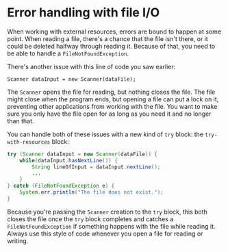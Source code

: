 # Error handling with file I/O

When working with external resources, errors are bound to happen at some point. When reading a file, there's a chance that the file isn't there, or it could be deleted halfway through reading it. Because of that, you need to be able to handle a `FileNotFoundException`.

There's another issue with this line of code you saw earlier:

```
Scanner dataInput = new Scanner(dataFile);
```

The `Scanner` opens the file for reading, but nothing closes the file. The file might close when the program ends, but opening a file can put a lock on it, preventing other applications from working with the file. You want to make sure you only have the file open for as long as you need it and no longer than that.

You can handle both of these issues with a new kind of `try` block: the `try-with-resources` block:

```java
try (Scanner dataInput = new Scanner(dataFile)) {
    while(dataInput.hasNextLine()) {
        String lineOfInput = dataInput.nextLine();
        ...
    }
} catch (FileNotFoundException e) {
    System.err.println("The file does not exist.");
}
```

Because you're passing the `Scanner` creation to the `try` block, this both closes the file once the `try` block completes and catches a `FileNotFoundException` if something happens with the file while reading it. Always use this style of code whenever you open a file for reading or writing.